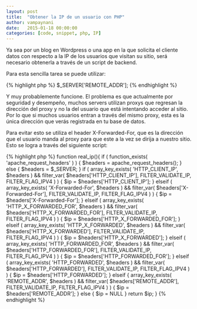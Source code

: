 ```yaml
---
layout: post
title:  "Obtener la IP de un usuario con PHP"
author: vampaynani
date:   2015-01-18 00:00:00
categories: [code, snippet, php, IP]
---
```

Ya sea por un blog en Wordpress o una app en la que solicita el cliente datos con respecto a la IP de los usuarios que visitan su sitio, será necesario obtenerla a través de un script de backend.

Para esta sencilla tarea se puede utilizar:

{% highlight php %}
$_SERVER['REMOTE_ADDR'];
{% endhighlight %}

Y muy probablemente funcione. El problema es que actualmente por seguridad y desempeño, muchos servers utilizan proxys que regresan la dirección del proxy y no la del usuario que está intentando acceder al sitio. Por lo que si muchos usuarios entran a través del mismo proxy, esta es la única dirección que verás registrada en tu base de datos.

Para evitar esto se utiliza el header X-Forwarded-For, que es la dirección que el usuario manda al proxy para que este a la vez se dirija a nuestro sitio. Esto se logra a través del siguiente script:

{% highlight php %}
function real_ip(){
	if ( function_exists( 'apache_request_headers' ) ) {
		$headers = apache_request_headers();
	} else {
		$headers = $_SERVER;
	}
	if ( array_key_exists( 'HTTP_CLIENT_IP', $headers ) && filter_var( $headers['HTTP_CLIENT_IP'], FILTER_VALIDATE_IP, FILTER_FLAG_IPV4 ) ) { $ip = $headers['HTTP_CLIENT_IP']; }
	elseif ( array_key_exists( 'X-Forwarded-For', $headers ) && filter_var( $headers['X-Forwarded-For'], FILTER_VALIDATE_IP, FILTER_FLAG_IPV4 ) ) { $ip = $headers['X-Forwarded-For']; } 
	elseif ( array_key_exists( 'HTTP_X_FORWARDED_FOR', $headers ) && filter_var( $headers['HTTP_X_FORWARDED_FOR'], FILTER_VALIDATE_IP, FILTER_FLAG_IPV4 ) ) { $ip = $headers['HTTP_X_FORWARDED_FOR']; } 
	elseif ( array_key_exists( 'HTTP_X_FORWARDED', $headers ) && filter_var( $headers['HTTP_X_FORWARDED'], FILTER_VALIDATE_IP, FILTER_FLAG_IPV4 ) ) { $ip = $headers['HTTP_X_FORWARDED']; } 
	elseif ( array_key_exists( 'HTTP_FORWARDED_FOR', $headers ) && filter_var( $headers['HTTP_FORWARDED_FOR'], FILTER_VALIDATE_IP, FILTER_FLAG_IPV4 ) ) { $ip = $headers['HTTP_FORWARDED_FOR']; } 
	elseif ( array_key_exists( 'HTTP_FORWARDED', $headers ) && filter_var( $headers['HTTP_FORWARDED'], FILTER_VALIDATE_IP, FILTER_FLAG_IPV4 ) ) { $ip = $headers['HTTP_FORWARDED']; } 
	elseif { array_key_exists( 'REMOTE_ADDR', $headers ) && filter_var( $headers['REMOTE_ADDR'], FILTER_VALIDATE_IP, FILTER_FLAG_IPV4 ) ) { $ip = $headers['REMOTE_ADDR']; }
	else { $ip = NULL }
	return $ip;
}
{% endhighlight %}